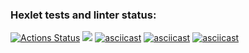 ### Hexlet tests and linter status:
[![Actions Status](https://github.com/Augmar/frontend-project-44/workflows/hexlet-check/badge.svg)](https://github.com/Augmar/frontend-project-44/actions)
<a href="https://codeclimate.com/github/Augmar/frontend-project-44/maintainability"><img src="https://api.codeclimate.com/v1/badges/e3d049fff8bfa8c5c927/maintainability" /></a>
[![asciicast](https://asciinema.org/a/qi39hrHPMMxwnAfmhmX91HMR0.svg)](https://asciinema.org/a/qi39hrHPMMxwnAfmhmX91HMR0)
[![asciicast](https://asciinema.org/a/1tnto40DlOfrL3BtxuSKyhdJE.svg)](https://asciinema.org/a/1tnto40DlOfrL3BtxuSKyhdJE)
[![asciicast](https://asciinema.org/a/pXOIjbcVAT3E9PgMHRn9uCW1Q.svg)](https://asciinema.org/a/pXOIjbcVAT3E9PgMHRn9uCW1Q)